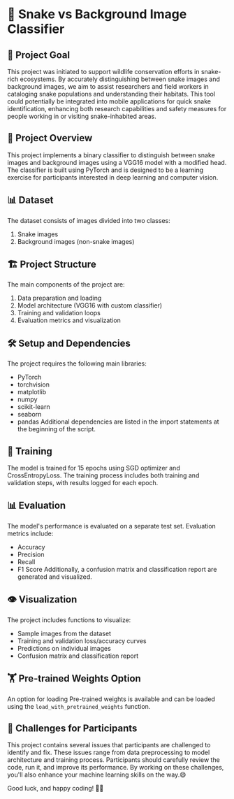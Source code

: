 # 🐍 Snake vs Background Image Classifier

## 🎯 Project Goal
This project was initiated to support wildlife conservation efforts in snake-rich ecosystems. By accurately distinguishing between snake images and background images, we aim to assist researchers and field workers in cataloging snake populations and understanding their habitats. This tool could potentially be integrated into mobile applications for quick snake identification, enhancing both research capabilities and safety measures for people working in or visiting snake-inhabited areas.

## 🔬 Project Overview
This project implements a binary classifier to distinguish between snake images and background images using a VGG16 model with a modified head. The classifier is built using PyTorch and is designed to be a learning exercise for participants interested in deep learning and computer vision.

## 📊 Dataset
The dataset consists of images divided into two classes:
1. Snake images
2. Background images (non-snake images)

## 🏗️ Project Structure
The main components of the project are:
1. Data preparation and loading
2. Model architecture (VGG16 with custom classifier)
3. Training and validation loops
4. Evaluation metrics and visualization

## 🛠️ Setup and Dependencies
The project requires the following main libraries:
- PyTorch
- torchvision
- matplotlib
- numpy
- scikit-learn
- seaborn
- pandas
Additional dependencies are listed in the import statements at the beginning of the script.

## 🚂 Training
The model is trained for 15 epochs using SGD optimizer and CrossEntropyLoss. The training process includes both training and validation steps, with results logged for each epoch.

## 📊 Evaluation
The model's performance is evaluated on a separate test set. Evaluation metrics include:
- Accuracy
- Precision
- Recall
- F1 Score
Additionally, a confusion matrix and classification report are generated and visualized.

## 👁️ Visualization
The project includes functions to visualize:
- Sample images from the dataset
- Training and validation loss/accuracy curves
- Predictions on individual images
- Confusion matrix and classification report

## 🏋️ Pre-trained Weights Option
An option for loading Pre-trained weights is available and can be loaded using the `load_with_pretrained_weights` function.

## 🧠 Challenges for Participants
This project contains several issues that participants are challenged to identify and fix. These issues range from data preprocessing to model architecture and training process. Participants should carefully review the code, run it, and improve its performance. By working on these challenges, you'll also enhance your machine learning skills on the way.😄


Good luck, and happy coding! 🚀🐍